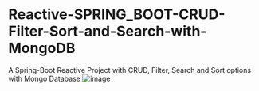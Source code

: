 # Reactive-SPRING_BOOT-CRUD-Filter-Sort-and-Search-with-MongoDB
A Spring-Boot Reactive Project with CRUD, Filter, Search and Sort options with Mongo Database
![image](https://user-images.githubusercontent.com/94664667/218245079-6ec6e564-7338-434b-9668-76e060095538.png)
